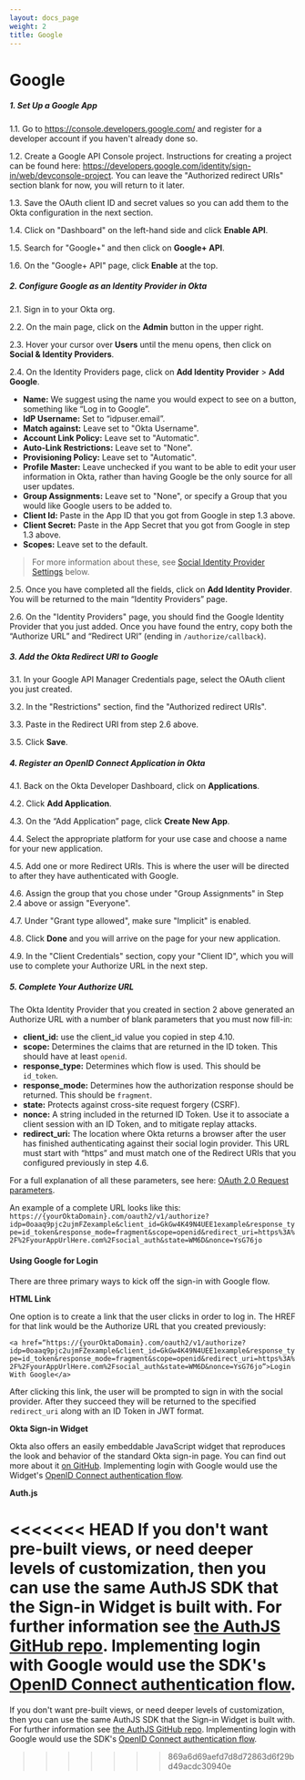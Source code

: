 ```yaml
---
layout: docs_page
weight: 2
title: Google
---
```


# Google

##### 1. Set Up a Google App 

1.1. Go to <https://console.developers.google.com/> and register for a developer account if you haven't already done so.

1.2. Create a Google API Console project. Instructions for creating a project can be found here: <https://developers.google.com/identity/sign-in/web/devconsole-project>. You can leave the "Authorized redirect URIs" section blank for now, you will return to it later.

1.3. Save the OAuth client ID and secret values so you can add them to the Okta configuration in the next section.

1.4. Click on "Dashboard" on the left-hand side and click **Enable API**.

1.5. Search for "Google+" and then click on **Google+ API**.

1.6. On the "Google+ API" page, click **Enable** at the top.

##### 2. Configure Google as an Identity Provider in Okta

2.1. Sign in to your Okta org.

2.2. On the main page, click on the **Admin** button in the upper right.

2.3. Hover your cursor over **Users** until the menu opens, then click on **Social & Identity Providers**.

2.4. On the Identity Providers page, click on **Add Identity Provider** > **Add Google**.

* **Name:** We suggest using the name you would expect to see on a button, something like “Log in to Google”.
* **IdP Username:** Set to “idpuser.email”.
* **Match against:** Leave set to "Okta Username".
* **Account Link Policy:** Leave set to "Automatic".
* **Auto-Link Restrictions:** Leave set to "None".
* **Provisioning Policy:** Leave set to "Automatic".
* **Profile Master:** Leave unchecked if you want to be able to edit your user information in Okta, rather than having Google be the only source for all user updates. 
* **Group Assignments:** Leave set to "None", or specify a Group that you would like Google users to be added to.
* **Client Id:** Paste in the App ID that you got from Google in step 1.3 above.
* **Client Secret:** Paste in the App Secret that you got from Google in step 1.3 above.
* **Scopes:** Leave set to the default.

> For more information about these, see [Social Identity Provider Settings](#social-idp-settings) below.

2.5. Once you have completed all the fields, click on **Add Identity Provider**. You will be returned to the main “Identity Providers” page. 

2.6. On the "Identity Providers" page, you should find the Google Identity Provider that you just added. Once you have found the entry, copy both the “Authorize URL” and “Redirect URI” (ending in `/authorize/callback`).

##### 3. Add the Okta Redirect URI to Google

3.1. In your Google API Manager Credentials page, select the OAuth client you just created.

3.2. In the "Restrictions" section, find the "Authorized redirect URIs".

3.3. Paste in the Redirect URI from step 2.6 above.

3.5. Click **Save**.

##### 4. Register an OpenID Connect Application in Okta

4.1. Back on the Okta Developer Dashboard, click on **Applications**.

4.2. Click **Add Application**.

4.3. On the “Add Application” page, click **Create New App**.

4.4. Select the appropriate platform for your use case and choose a name for your new application. 

4.5. Add one or more Redirect URIs. This is where the user will be directed to after they have authenticated with Google.

4.6. Assign the group that you chose under "Group Assignments" in Step 2.4 above or assign "Everyone".

4.7. Under "Grant type allowed", make sure "Implicit" is enabled.

4.8. Click **Done** and you will arrive on the page for your new application. 

4.9. In the "Client Credentials" section, copy your "Client ID", which you will use to complete your Authorize URL in the next step.

##### 5. Complete Your Authorize URL

The Okta Identity Provider that you created in section 2 above generated an Authorize URL with a number of blank parameters that you must now fill-in:

* **client_id:** use the client_id value you copied in step 4.10.
* **scope:** Determines the claims that are returned in the ID token. This should have at least `openid`.
* **response_type:** Determines which flow is used. This should be `id_token`.
* **response_mode:** Determines how the authorization response should be returned. This should be `fragment`.
* **state:** Protects against cross-site request forgery (CSRF).
* **nonce:** A string included in the returned ID Token. Use it to associate a client session with an ID Token, and to mitigate replay attacks.
* **redirect_uri:** The location where Okta returns a browser after the user has finished authenticating against their social login provider. This URL must start with “https” and must match one of the Redirect URIs that you configured previously in step 4.6.

For a full explanation of all these parameters, see here: [OAuth 2.0 Request parameters](https://developer.okta.com/docs/api/resources/oauth2.html#request-parameters).

An example of a complete URL looks like this: `https://{yourOktaDomain}.com/oauth2/v1/authorize?idp=0oaaq9pjc2ujmFZexample&client_id=GkGw4K49N4UEE1example&response_type=id_token&response_mode=fragment&scope=openid&redirect_uri=https%3A%2F%2FyourAppUrlHere.com%2Fsocial_auth&state=WM6D&nonce=YsG76jo`

#### Using Google for Login

There are three primary ways to kick off the sign-in with Google flow.

**HTML Link**

One option is to create a link that the user clicks in order to log in. The HREF for that link would be the Authorize URL that you created previously:

`<a href=“https://{yourOktaDomain}.com/oauth2/v1/authorize?idp=0oaaq9pjc2ujmFZexample&client_id=GkGw4K49N4UEE1example&response_type=id_token&response_mode=fragment&scope=openid&redirect_uri=https%3A%2F%2FyourAppUrlHere.com%2Fsocial_auth&state=WM6D&nonce=YsG76jo”>Login With Google</a>`

After clicking this link, the user will be prompted to sign in with the social provider. After they succeed they will be returned to the specified `redirect_uri` along with an ID Token in JWT format.

**Okta Sign-in Widget**

Okta also offers an easily embeddable JavaScript widget that reproduces the look and behavior of the standard Okta sign-in page. You can find out more about it [on GitHub](https://github.com/okta/okta-signin-widget#okta-sign-in-widget). Implementing login with Google would use the Widget's [OpenID Connect authentication flow](https://github.com/okta/okta-signin-widget#openid-connect).

**Auth.js**

<<<<<<< HEAD
If you don't want pre-built views, or need deeper levels of customization, then you can use the same AuthJS SDK that the Sign-in Widget is built with. For further information see [the AuthJS GitHub repo](https://github.com/okta/okta-auth-js#install). Implementing login with Google would use the SDK's [OpenID Connect authentication flow](https://github.com/okta/okta-auth-js#openid-connect-options).
=======
If you don't want pre-built views, or need deeper levels of customization, then you can use the same AuthJS SDK that the Sign-in Widget is built with. For further information see [the AuthJS GitHub repo](https://github.com/okta/okta-auth-js#install). Implementing login with Google would use the SDK's [OpenID Connect authentication flow](https://github.com/okta/okta-auth-js#openid-connect-options).
>>>>>>> 869a6d69aefd7d8d72863d6f29bd49acdc30940e
